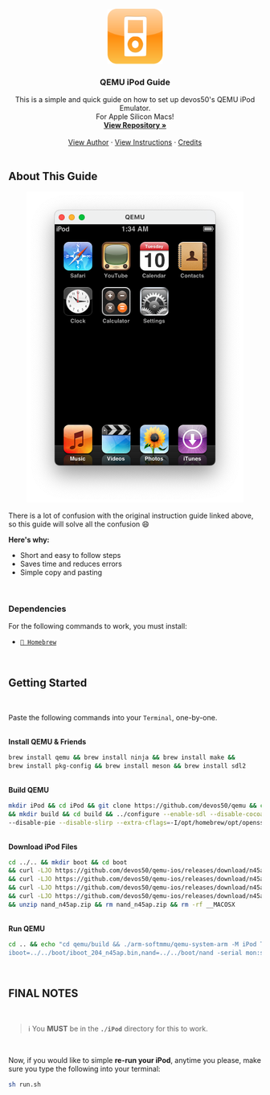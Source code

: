 <br />
<div align="center">
  <a href="https://github.com/othneildrew/Best-README-Template">
    <img src="images/logo.png" alt="Logo" width="110" height="110">
  </a>

  <h3 align="center">QEMU iPod Guide</h3>

  <p align="center">
    This is a simple and quick guide on how to set up devos50's QEMU iPod Emulator.
    <br />
    For Apple Silicon Macs!
    <br />
    <a href="https://github.com/devos50/qemu"><strong>View Repository »</strong></a>
    <br />
    <br />
    <a href="https://github.com/devos50">View Author</a>
    ·
    <a href="https://devos50.github.io/blog/2022/ipod-touch-qemu-pt2">View Instructions</a>
    ·
    <a href="https://github.com/othneildrew/Best-README-Template/blob/master/README.md">Credits</a>
    <br />
    <br />
  </p>
</div>



## About This Guide

<p align="center">
  <img src="images/iPod.png" alt="iPod">
</p>

There is a lot of confusion with the original instruction guide linked above, so this guide will solve all the confusion :smile:

<b>Here's why:</b>
* Short and easy to follow steps
* Saves time and reduces errors
* Simple copy and pasting

<br />

### Dependencies

For the following commands to work, you must install:

* <a aria-label="Homebrew" href="https://brew.sh">`🍺 Homebrew`</a>

<br />

## Getting Started

<br />

Paste the following commands into your `Terminal`, one-by-one.

<br />
<b>Install QEMU & Friends</b>

```sh
brew install qemu && brew install ninja && brew install make &&
brew install pkg-config && brew install meson && brew install sdl2
```

<br />
<b>Build QEMU</b>

```sh
mkdir iPod && cd iPod && git clone https://github.com/devos50/qemu && cd qemu && git checkout ipod_touch_1g
&& mkdir build && cd build && ../configure --enable-sdl --disable-cocoa --target-list=arm-softmmu --disable-capstone
--disable-pie --disable-slirp --extra-cflags=-I/opt/homebrew/opt/openssl@3/include --extra-ldflags='-L/opt/homebrew/opt/openssl@3/lib -lcrypto' && make -j8
```

<br />
<b>Download iPod Files</b>

```sh
cd ../.. && mkdir boot && cd boot
&& curl -LJO https://github.com/devos50/qemu-ios/releases/download/n45ap_v1/bootrom_s5l8900
&& curl -LJO https://github.com/devos50/qemu-ios/releases/download/n45ap_v1/iboot_204_n45ap.bin
&& curl -LJO https://github.com/devos50/qemu-ios/releases/download/n45ap_v1/nand_n45ap.zip
&& curl -LJO https://github.com/devos50/qemu-ios/releases/download/n45ap_v1/nor_n45ap.bin
&& unzip nand_n45ap.zip && rm nand_n45ap.zip && rm -rf __MACOSX
```

<br />
<b>Run QEMU</b>

```sh
cd .. && echo "cd qemu/build && ./arm-softmmu/qemu-system-arm -M iPod Touch,bootrom=../../boot/bootrom_s5l8900,
iboot=../../boot/iboot_204_n45ap.bin,nand=../../boot/nand -serial mon:stdio -cpu max -m 1G -d unimp -pflash ../../boot/nor_n45ap.bin" > run.sh && sh run.sh
```

<br />

## FINAL NOTES

<br />

> :information_source:
> You **MUST** be in the **`./iPod`** directory for this to work.

<br />

Now, if you would like to simple <b>re-run your iPod</b>, anytime you please, make sure you type the following into your terminal:

```sh
sh run.sh
```
